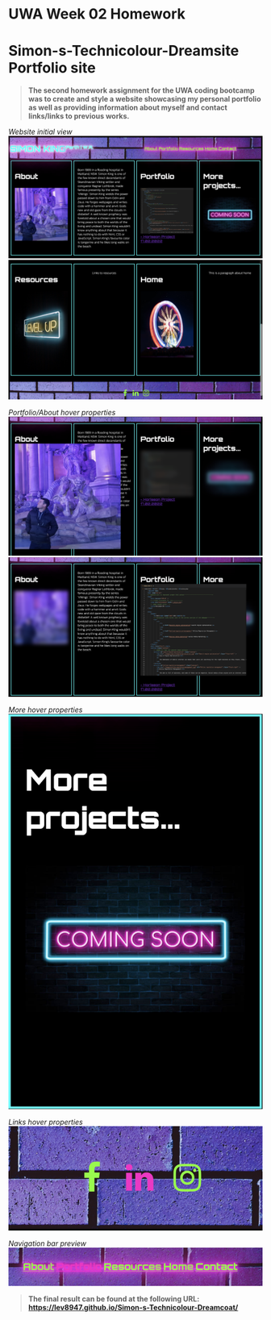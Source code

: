 # UWA Week 02 Homework

# Simon-s-Technicolour-Dreamsite Portfolio site
> **The second homework assignment for the UWA coding bootcamp was to create and style a website showcasing my personal portfolio as well as providing information about myself and contact links/links to previous works.**

*Website initial view*
<img src="./pics/finss.png">
<img src="./pics/finss2.png">

*Portfolio/About hover properties*
<img src="./pics/portzoom.png">
<img src="./pics/htmlzoom.png">

*More hover properties*
<img src="./pics/hover1.png">

*Links hover properties*
<img src="./pics/linkhover.png">

*Navigation bar preview*
<img src="./pics/pagenav.png">

>**The final result can be found at the following URL: https://lev8947.github.io/Simon-s-Technicolour-Dreamcoat/**
